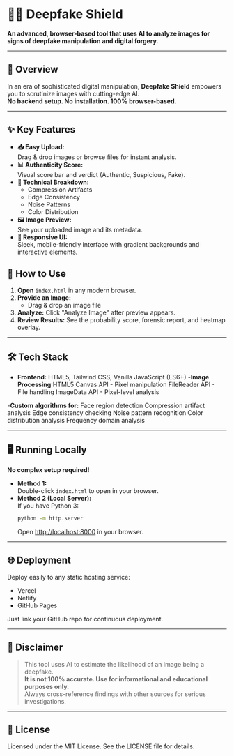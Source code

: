 # 🕵️‍♂️ Deepfake Shield

**An advanced, browser-based tool that uses AI to analyze images for signs of deepfake manipulation and digital forgery.**

---

## 📖 Overview

In an era of sophisticated digital manipulation, **Deepfake Shield** empowers you to scrutinize images with cutting-edge AI.  
**No backend setup. No installation. 100% browser-based.**

---

## ✨ Key Features

- **📥 Easy Upload:**  
  Drag & drop images or browse files for instant analysis.
- **📊 Authenticity Score:**  
  Visual score bar and verdict (Authentic, Suspicious, Fake).
- **🔬 Technical Breakdown:**  
  - Compression Artifacts
  - Edge Consistency
  - Noise Patterns
  - Color Distribution
- **🖼️ Image Preview:**  
  See your uploaded image and its metadata.
- **📱 Responsive UI:**  
  Sleek, mobile-friendly interface with gradient backgrounds and interactive elements.

## 🚀 How to Use

1. **Open** `index.html` in any modern browser.
2. **Provide an Image:**
   - Drag & drop an image file
3. **Analyze:** Click "Analyze Image" after preview appears.
4. **Review Results:** See the probability score, forensic report, and heatmap overlay.

---

## 🛠️ Tech Stack

- **Frontend:** HTML5, Tailwind CSS, Vanilla JavaScript (ES6+)
-**Image Processing**:HTML5 Canvas API - Pixel manipulation
                      FileReader API - File handling
                      ImageData API - Pixel-level analysis


-**Custom algorithms for:** Face region detection
                            Compression artifact analysis
                            Edge consistency checking
                            Noise pattern recognition
                            Color distribution analysis
                            Frequency domain analysis


---

## 🖥️ Running Locally

**No complex setup required!**

- **Method 1:**  
  Double-click `index.html` to open in your browser.
- **Method 2 (Local Server):**  
  If you have Python 3:
  ```sh
  python -m http.server
  ```
  Open [http://localhost:8000](http://localhost:8000) in your browser.

---

## 🌐 Deployment

Deploy easily to any static hosting service:
- Vercel
- Netlify
- GitHub Pages

Just link your GitHub repo for continuous deployment.

---

## 📜 Disclaimer

> This tool uses AI to estimate the likelihood of an image being a deepfake.  
> **It is not 100% accurate. Use for informational and educational purposes only.**  
> Always cross-reference findings with other sources for serious investigations.

---

## 📄 License

Licensed under the MIT License. See the LICENSE file for details.

